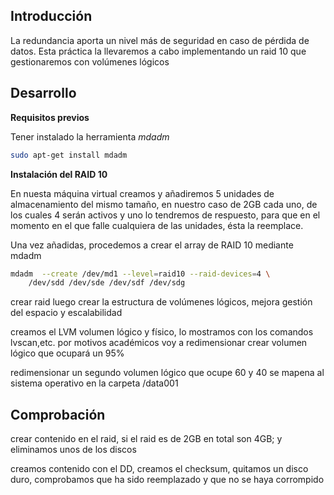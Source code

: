 ## Introducción

La redundancia aporta un nivel más de seguridad en caso de pérdida de datos. Esta práctica la llevaremos a cabo implementando un raid 10 que gestionaremos con volúmenes lógicos


## Desarrollo

**Requisitos previos**

Tener instalado la herramienta *mdadm*
```bash
sudo apt-get install mdadm
```
**Instalación del RAID 10**

En nuesta máquina virtual creamos y añadiremos 5 unidades de almacenamiento del mismo tamaño, en nuestro caso de 2GB cada uno, de los cuales 4 serán activos y uno lo tendremos de respuesto, para que en el momento en el que falle cualquiera de las unidades, ésta la reemplace. 

Una vez añadidas, procedemos a crear el array de RAID 10 mediante mdadm
```bash
mdadm  --create /dev/md1 --level=raid10 --raid-devices=4 \
    /dev/sdd /dev/sde /dev/sdf /dev/sdg
```

crear raid
luego crear la estructura de volúmenes lógicos, mejora gestión del espacio y escalabilidad



creamos el LVM volumen lógico y físico, lo mostramos con los comandos lvscan,etc. por motivos académicos voy a redimensionar
crear volumen lógico que ocupará un 95%

redimensionar un segundo volumen lógico que ocupe 60 y 40
se mapena al sistema operativo en la carpeta /data001



## Comprobación

crear contenido en el raid, si el raid es de 2GB en total son 4GB; y eliminamos unos de los discos

creamos contenido con el DD, creamos el checksum, quitamos un disco duro, comprobamos que ha sido reemplazado y que no se haya corrompido
